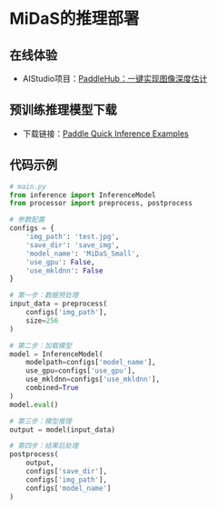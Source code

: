 # **MiDaS的推理部署**
## 在线体验
* AIStudio项目：[PaddleHub：一键实现图像深度估计](https://aistudio.baidu.com/aistudio/projectdetail/1407981)

## 预训练推理模型下载
* 下载链接：[Paddle Quick Inference Examples](https://aistudio.baidu.com/aistudio/datasetdetail/66517)

## 代码示例
```python
# main.py
from inference import InferenceModel
from processor import preprocess, postprocess

# 参数配置
configs = {
    'img_path': 'test.jpg',
    'save_dir': 'save_img',
    'model_name': 'MiDaS_Small',
    'use_gpu': False,
    'use_mkldnn': False
}

# 第一步：数据预处理
input_data = preprocess(
    configs['img_path'],
    size=256
)

# 第二步：加载模型
model = InferenceModel(
    modelpath=configs['model_name'], 
    use_gpu=configs['use_gpu'], 
    use_mkldnn=configs['use_mkldnn'], 
    combined=True
)
model.eval()

# 第三步：模型推理
output = model(input_data)

# 第四步：结果后处理
postprocess(
    output, 
    configs['save_dir'],
    configs['img_path'],
    configs['model_name']
)
```
